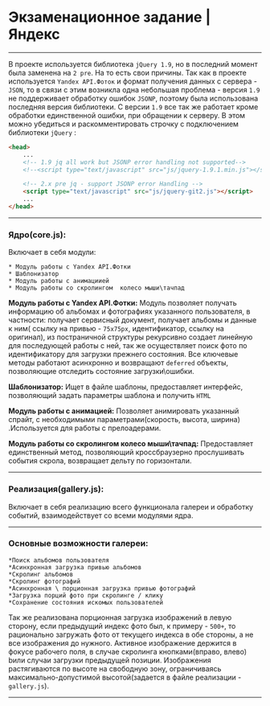 # Экзаменационное задание | Яндекс
---
В проекте используется библиотека `jQuery 1.9`, но в последний момент была заменена на `2 pre`. На то есть свои причины. Так как в проекте используется `Yandex API.Фоток` и формат получения данных с сервера - `JSON`, то в связи с этим возникла одна небольшая проблема - версия `1.9` не поддерживает обработку ошибок `JSONP`, поэтому была использована последняя версия библиотеки. C версии `1.9` все так же работает кроме обработки единственной ошибки, при обращении к серверу. В этом можно убедиться и раскомментировать строчку с подключением библиотеки `jQuery` :
```html
<head>
    ...
    <!-- 1.9 jq all work but JSONP error handling not supported-->
    <!--<script type="text/javascript" src="js/jquery-1.9.1.min.js"></script>-->

    <!-- 2.x pre jq - support JSONP error Handling -->
    <script type="text/javascript" src="js/jquery-git2.js"></script>
    ...
</head>
```
---
### Ядро(core.js):
Включает в себя модули:

    * Модуль работы с Yandex API.Фотки
    * Шаблонизатор
    * Модуль работы c анимациией
    * Модуль работы со скролингом  колесо мыши\тачпад

**Модуль работы с Yandex API.Фотки:**
Модуль позволяет получать информацию об альбомах и фотографиях указанного пользователя, в частности: получает сервисный документ, получает альбомы и данные к ним( ссылку на привью -  `75x75px`, идентификатор, ссылку на оригинал), из постраничной структуры рекурсивно создает линейную для последующей работы с ней, так же осуществляет поиск фото по идентификатору для загрузки прежнего состояния. Все ключевые методы работают асинхронно и возвращают `deferred` объекты, позволяющие отследить состояние загрузки\ошибки.  

**Шаблонизатор:**
Ищет в файле шаблоны, предоставляет интерфейс, позволяющий  задать параметры шаблона и получить `HTML`

**Модуль работы c анимацией:**
Позволяет анимировать указанный спрайт, с необходимыми параметрами(скорость, высота, ширина) .Используется для работы с прелоадерами.

**Модуль работы со скролингом  колесо мыши\тачпад:**
Предоставляет единственный метод, позволяющий кроссбраузерно прослушивать события скрола, возвращает дельту по горизонтали.

---
### Реализация(gallery.js):
Включает в себя реализацию всего функционала галереи и обработку событий, взаимодействует со всеми модулями ядра. 

---
### Основные возможности галереи:

    *Поиск альбомов пользователя
    *Асинхронная загрузка привью альбомов    
    *Скролинг альбомов
    *Скролинг фотографий
    *Асинхронная \ порционная загрузка привью фотографий
    *Загрузка порций фото при скролинге / клику
    *Сохранение состояния искомых пользователей
Так же реализована порционная загрузка изображений в левую сторону, если  предыдущий индекс фото был, к примеру - `500+`, то рационально загружать фото от текущего индекса в обе стороны, а не все изображения до нужного. Активное изображение держится в фокусе рабочего поля, в случае скролинга кнопками(вправо, влево) bили  случаи загрузки предыдущей позиции.
Изображения растягиваются по высоте на  свободную зону, ограничиваясь максимально-допустимой высотой(задается в файле реализации - `gallery.js`).

---













